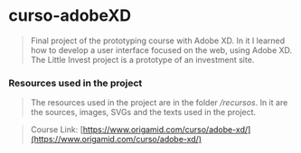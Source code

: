 # curso-adobeXD

> Final project of the prototyping course with Adobe XD. In it I learned how to develop a user interface focused on the web, using Adobe XD. The Little Invest project is a prototype of an investment site.

### Resources used in the project

> The resources used in the project are in the folder */recursos*. In it are the sources, images, SVGs and the texts used in the project.

> Course Link: [https://www.origamid.com/curso/adobe-xd/](https://www.origamid.com/curso/adobe-xd/)